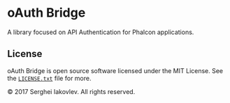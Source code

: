 # oAuth Bridge

A library focused on API Authentication for Phalcon applications.

## License

oAuth Bridge is open source software licensed under the MIT License.
See the [`LICENSE.txt`](LICENSE.txt) file for more.

© 2017 Serghei Iakovlev. All rights reserved.
